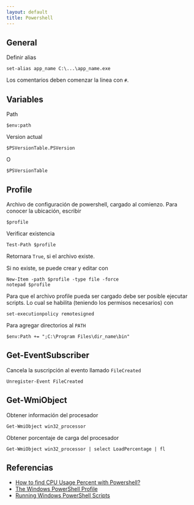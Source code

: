```yaml
---
layout: default
title: Powershell
---
```


## General

Definir alias

    set-alias app_name C:\...\app_name.exe

Los comentarios deben comenzar la linea con `#`.

## Variables

Path

    $env:path

Version actual

    $PSVersionTable.PSVersion

O

    $PSVersionTable


## Profile

Archivo de configuración de powershell, cargado al comienzo.
Para conocer la ubicación, escribir

    $profile

Verificar existencia

    Test-Path $profile

Retornara `True`, si el archivo existe.

Si no existe, se puede crear y editar con

    New-Item -path $profile -type file -force
    notepad $profile

Para que el archivo profile pueda ser cargado debe ser posible ejecutar scripts. Lo cual se habilita (teniendo los permisos necesarios) con

    set-executionpolicy remotesigned

Para agregar directorios al `PATH`

    $env:Path += ";C:\Program Files\dir_name\bin"

## Get-EventSubscriber

Cancela la suscripción al evento llamado `FileCreated`

    Unregister-Event FileCreated

## Get-WmiObject

Obtener información del procesador

    Get-WmiObject win32_processor

Obtener porcentaje de carga del procesador

    Get-WmiObject win32_processor | select LoadPercentage | fl

## Referencias

* [How to find CPU Usage Percent with Powershell? ](http://powershell-tips.blogspot.com/2011/08/how-to-find-cpu-usage-percent-with.html)  
* [The Windows PowerShell Profile ](http://technet.microsoft.com/en-us/library/ee692764.aspx)  
* [Running Windows PowerShell Scripts](http://technet.microsoft.com/en-us/library/ee176949.aspx)  
